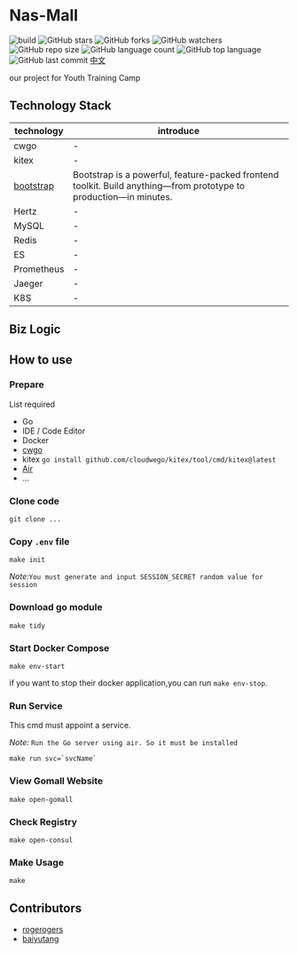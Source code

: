 # Nas-Mall
![build](https://github.com/NASKIDS/nas-mall/actions/workflows/go.yml/badge.svg)
![GitHub stars](https://img.shields.io/github/stars/NASKIDS/nas-mall/?style=social)
![GitHub forks](https://img.shields.io/github/forks/NASKIDS/nas-mall/?style=social)
![GitHub watchers](https://img.shields.io/github/watchers/NASKIDS/nas-mall/?style=social)
![GitHub repo size](https://img.shields.io/github/repo-size/NASKIDS/nas-mall/)
![GitHub language count](https://img.shields.io/github/languages/count/NASKIDS/nas-mall/)
![GitHub top language](https://img.shields.io/github/languages/top/NASKIDS/nas-mall/)
![GitHub last commit](https://img.shields.io/github/last-commit/NASKIDS/nas-mall/?color=red)
[中文](README_cn.md)

our project for Youth Training Camp

## Technology Stack
| technology | introduce |
|---------------|----|
| cwgo          | -  |
| kitex         | -  |
| [bootstrap](https://getbootstrap.com/docs/5.3/getting-started/introduction/) | Bootstrap is a powerful, feature-packed frontend toolkit. Build anything—from prototype to production—in minutes.  |
| Hertz         | -  |
| MySQL         | -  |
| Redis         | -  |
| ES            | -  |
| Prometheus    | -  |
| Jaeger        | -  |
| K8S        | -  |


## Biz Logic


## How to use
### Prepare 
List required
- Go
- IDE / Code Editor
- Docker
- [cwgo](https://github.com/cloudwego/cwgo)
- kitex `go install github.com/cloudwego/kitex/tool/cmd/kitex@latest`
- [Air](https://github.com/cosmtrek/air)
- ...

### Clone code
```
git clone ...
```

### Copy `.env` file
```
make init
```
*Note:*`You must generate and input SESSION_SECRET random value for session`

### Download go module
```
make tidy
```

### Start Docker Compose
```
make env-start
```
if you want to stop their docker application,you can run `make env-stop`.

### Run Service
This cmd must appoint a service.

*Note:* `Run the Go server using air. So it must be installed`
```
make run svc=`svcName`
```
### View Gomall Website
```
make open-gomall
```
### Check Registry
```
make open-consul
```
### Make Usage
```
make
```
## Contributors
- [rogerogers](https://github.com/rogerogers)
- [baiyutang](https://github.com/baiyutang)

